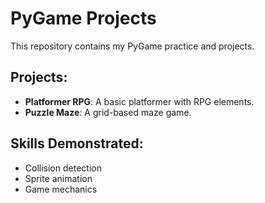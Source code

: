 # PyGame Projects

This repository contains my PyGame practice and projects. 

## Projects:
- **Platformer RPG**: A basic platformer with RPG elements.
- **Puzzle Maze**: A grid-based maze game.

## Skills Demonstrated:
- Collision detection
- Sprite animation
- Game mechanics
